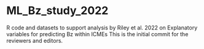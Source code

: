 # ML_Bz_study_2022
R code and datasets to support analysis by Riley et al. 2022 on Explanatory variables for predicting Bz within ICMEs
This is the initial commit for the reviewers and editors. 
